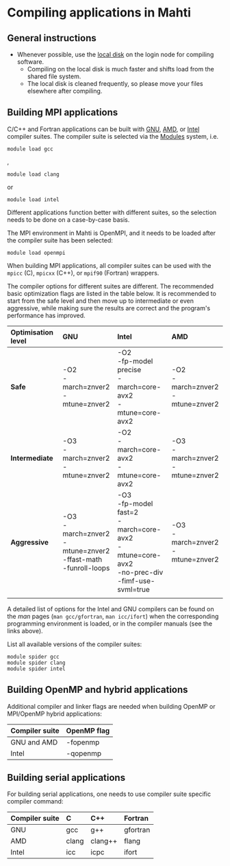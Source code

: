 # Compiling applications in Mahti

## General instructions


- Whenever possible, use the [local disk](disk.md#login-nodes) on the login node for compiling software.
    - Compiling on the local disk is much faster and shifts load from the shared file system. 
    - The local disk is cleaned frequently, so please move your files elsewhere after compiling. 


## Building MPI applications

C/C++ and Fortran applications can be built with
[GNU](https://gcc.gnu.org), [AMD](https://developer.amd.com/amd-aocc/), 
or [Intel](https://software.intel.com/en-us/parallel-studio-xe/documentation/get-started)
compiler suites. The compiler suite is selected via the [Modules](modules.md)
system, i.e.
```
module load gcc
```
,
```
module load clang
```
or
```
module load intel
```

Different applications function better with different suites, so the selection
needs to be done on a case-by-case basis.

The MPI environment in Mahti is OpenMPI, and it needs to be loaded
after the compiler suite has been selected:
```
module load openmpi
```

When building MPI applications, all compiler suites can be used with
the `mpicc` (C), `mpicxx` (C++), or `mpif90` (Fortran) wrappers.

The compiler options for different suites are different. The
recommended basic optimization flags are listed in the table below. It
is recommended to start from 
the safe level and then move up to intermediate or even aggressive,
while making sure the results are  correct and the program's
performance has improved. 

| Optimisation level | GNU                                                                    | Intel                                                                                                  | AMD                                   |
| :-                 | :-                                                                     | :-                                                                                                     | :-                                    |
| **Safe**           | -O2<br>-march=znver2<br>-mtune=znver2                                  | -O2<br>-fp-model precise<br>-march=core-avx2<br>-mtune=core-avx2                                       | -O2<br>-march=znver2<br>-mtune=znver2 |
| **Intermediate**   | -O3<br>-march=znver2<br>-mtune=znver2                                  | -O2<br>-march=core-avx2<br>-mtune=core-avx2                                                            | -O3<br>-march=znver2<br>-mtune=znver2 |
| **Aggressive**     | -O3<br>-march=znver2<br>-mtune=znver2<br>-ffast-math<br>-funroll-loops | -O3<br>-fp-model fast=2<br>-march=core-avx2<br>-mtune=core-avx2<br>-no-prec-div<br>-fimf-use-svml=true | -O3<br>-march=znver2<br>-mtune=znver2 |
|                    |                                                                        |                                                                                                        |                                       |


A detailed list of options for the Intel and GNU compilers can be found on the _man_
pages (`man gcc/gfortran`, `man icc/ifort`)  when the corresponding programming
environment is loaded, or in the compiler manuals (see the links above).

List all available versions of the compiler suites:
```
module spider gcc
module spider clang
module spider intel
```

## Building OpenMP and hybrid applications

Additional compiler and linker flags are needed when building OpenMP or
MPI/OpenMP hybrid applications:

| Compiler suite | OpenMP flag |
| :-             | :-          |
| GNU and AMD    | -fopenmp    |
| Intel          | -qopenmp    |

## Building serial applications

For building serial applications, one needs to use compiler suite
specific compiler command:

| Compiler suite | C     | C++     | Fortran  |
| :-             | :-    | :-      | :-       |
| GNU            | gcc   | g++     | gfortran |
| AMD            | clang | clang++ | flang    |
| Intel          | icc   | icpc    | ifort    |
